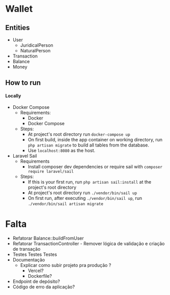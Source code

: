# Wallet
## Entities
* User
  * JuridicalPerson
  * NaturalPerson
* Transaction
* Balance
* Money

## How to run
#### Locally
* Docker Compose
  * Requirements:
    - Docker
    - Docker Compose
  * Steps:
    - At project's root directory run `docker-compose up`
    - On first build, inside the app container on working directory, run `php artisan migrate` to build all tables from the database.
    - Use `localhost:8080` as the host.
* Laravel Sail
  * Requirements
    - Install composer dev dependencies or require sail with `composer require laravel/sail`
  * Steps:
    - If this is your first run, run `php artisan sail:install` at the project's root directory
    - At project's root directory run `./vendor/bin/sail up`
    - On first run, after executing `./vendor/bin/sail up`, run `./vendor/bin/sail artisan migrate`



# Falta
- Refatorar Balance::buildFromUser
- Refatorar TransactionController -  Remover lógica de validação e criação de transação
- Testes Testes Testes
- Documentação
  - Explicar como subir projeto pra produção ?
    - Vercel?
    - Dockerfile?
- Endpoint de depósito?
- Código de erro da aplicação?
